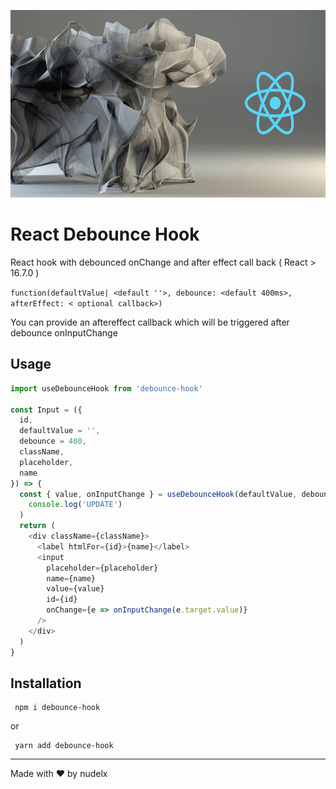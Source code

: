 <p align="center">
<img width="600px" height="300px" style="max-width: 100%; margin-right: auto;  margin-left: auto; " src="https://raw.githubusercontent.com/nudelx/debounce-hook/master/img/img1.png" ></p>

# React Debounce Hook

React hook with debounced onChange and after effect call back ( React > 16.7.0 )

`function(defaultValue| <default ''>, debounce: <default 400ms>, afterEffect: < optional callback>)`

You can provide an aftereffect callback which will be triggered after debounce onInputChange

## Usage

```js
import useDebounceHook from 'debounce-hook'

const Input = ({
  id,
  defaultValue = '',
  debounce = 400,
  className,
  placeholder,
  name
}) => {
  const { value, onInputChange } = useDebounceHook(defaultValue, debounce, () =>
    console.log('UPDATE')
  )
  return (
    <div className={className}>
      <label htmlFor={id}>{name}</label>
      <input
        placeholder={placeholder}
        name={name}
        value={value}
        id={id}
        onChange={e => onInputChange(e.target.value)}
      />
    </div>
  )
}
```

## Installation

```
 npm i debounce-hook
```

or

```
 yarn add debounce-hook
```

---

Made with ♥ by nudelx
